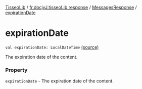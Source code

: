 [TisseoLib](../../index.md) / [fr.docjyJ.tisseoLib.response](../index.md) / [MessagesResponse](index.md) / [expirationDate](./expiration-date.md)

# expirationDate

`val expirationDate: LocalDateTime` [(source)](https://github.com/docjyj/tisseoLib/tree/master/src/main/kotlin/fr/docjyJ/tisseoLib/response/MessagesResponse.kt#L18)

The expiration date of the content.

### Property

`expirationDate` - The expiration date of the content.